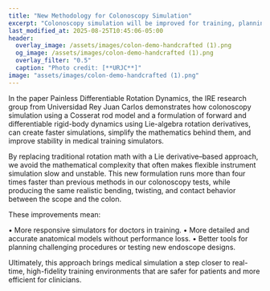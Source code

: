 ```yaml
---
title: "New Methodology for Colonoscopy Simulation"  
excerpt: "Colonoscopy simulation will be improved for training, planning, and research using a new methodology."
last_modified_at: 2025-08-25T10:45:06-05:00
header:
  overlay_image: /assets/images/colon-demo-handcrafted (1).png
  og_image: /assets/images/colon-demo-handcrafted (1).png 
  overlay_filter: "0.5"
  caption: "Photo credit: [**URJC**]"
image: "assets/images/colon-demo-handcrafted (1).png"
---
```


In the paper Painless Differentiable Rotation Dynamics, the IRE research group from Universidad Rey Juan Carlos demonstrates how colonoscopy simulation using a Cosserat rod model and a formulation of forward and differentiable rigid-body dynamics using Lie-algebra rotation derivatives, can create faster simulations, simplify the mathematics behind them, and improve stability in medical training simulators.

By replacing traditional rotation math with a Lie derivative–based approach, we avoid the mathematical complexity that often makes flexible instrument simulation slow and unstable. This new formulation runs more than four times faster than previous methods in our colonoscopy tests, while producing the same realistic bending, twisting, and contact behavior between the scope and the colon.

These improvements mean:

•	More responsive simulators for doctors in training.
•	More detailed and accurate anatomical models without performance loss.
•	Better tools for planning challenging procedures or testing new endoscope designs.

Ultimately, this approach brings medical simulation a step closer to real-time, high-fidelity training environments that are safer for patients and more efficient for clinicians.
